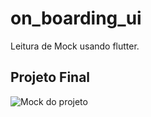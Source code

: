 # on_boarding_ui

Leitura de Mock usando flutter.

## Projeto Final

<img src="/assets/imgs/mock.png" alt="Mock do projeto"/>
